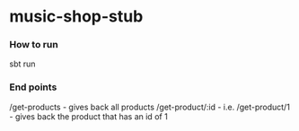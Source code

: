 # music-shop-stub

### How to run

sbt run

### End points

/get-products - gives back all products
/get-product/:id - i.e. /get-product/1 - gives back the product that has an id of 1
